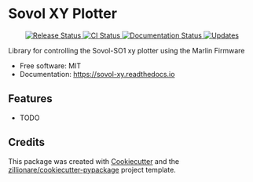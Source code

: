 # Sovol XY Plotter


<p align="center">
<a href="https://pypi.python.org/pypi/sovol_xy">
    <img src="https://img.shields.io/pypi/v/sovol_xy.svg"
        alt = "Release Status">
</a>

<a href="https://github.com/cwoodall/sovol_xy/actions">
    <img src="https://github.com/cwoodall/sovol_xy/actions/workflows/main.yml/badge.svg?branch=release" alt="CI Status">
</a>

<a href="https://sovol-xy.readthedocs.io/en/latest/?badge=latest">
    <img src="https://readthedocs.org/projects/sovol-xy/badge/?version=latest" alt="Documentation Status">
</a>

<a href="https://pyup.io/repos/github/cwoodall/sovol_xy/">
<img src="https://pyup.io/repos/github/cwoodall/sovol_xy/shield.svg" alt="Updates">
</a>

</p>


Library for controlling the Sovol-SO1 xy plotter using the Marlin Firmware


* Free software: MIT
* Documentation: <https://sovol-xy.readthedocs.io>


## Features

* TODO

## Credits

This package was created with [Cookiecutter](https://github.com/audreyr/cookiecutter) and the [zillionare/cookiecutter-pypackage](https://github.com/zillionare/cookiecutter-pypackage) project template.
